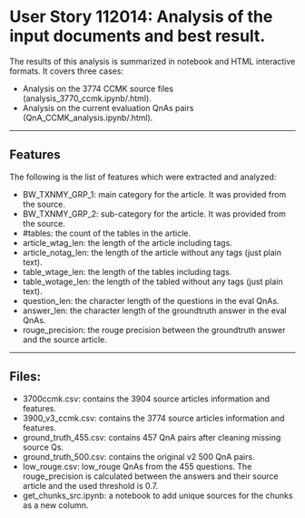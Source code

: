 # User Story 112014: Analysis of the input documents and best result.

The results of this analysis is summarized in notebook and HTML interactive formats. It covers three cases:

-   Analysis on the 3774 CCMK source files (analysis_3770_ccmk.ipynb/.html).
-   Analysis on the current evaluation QnAs pairs (QnA_CCMK_analysis.ipynb/.html).

----

## Features

The following is the list of features which were extracted and analyzed:
-   BW_TXNMY_GRP_1: main category for the article. It was provided from the source.
-   BW_TXNMY_GRP_2: sub-category for the article. It was provided from the source.
-   \#tables: the count of the tables in the article.
-   article_wtag_len: the length of the article including tags.
-   article_notag_len: the length of the article without any tags (just plain text).
-   table_wtage_len: the length of the tables including tags.
-   table_wotage_len: the length of the tabled without any tags (just plain text).
-   question_len: the character length of the questions in the eval QnAs.
-   answer_len: the character length of the groundtruth answer in the eval QnAs.
-   rouge_precision: the rouge precision between the groundtruth answer and the source article.


----

## Files:

-    3700ccmk.csv: contains the 3904 source articles information and features.
-    3900_v3_ccmk.csv: contains the 3774 source articles information and features.
-    ground_truth_455.csv: contains 457 QnA pairs after cleaning missing source Qs.
-    ground_truth_500.csv: contains the original v2 500 QnA pairs.
-    low_rouge.csv: low_rouge QnAs from the 455 questions. The rouge_precision is calculated between the answers and their source article and the used threshold is 0.7.
-   get_chunks_src.ipynb: a notebook to add unique sources for the chunks as a new column.
